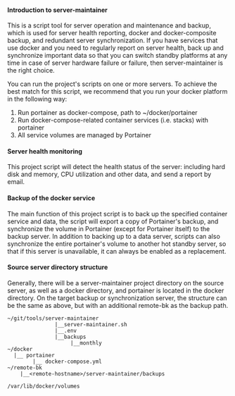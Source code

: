 #### Introduction to server-maintainer
This is a script tool for server operation and maintenance and backup, which is used for server health reporting, docker and docker-composite backup, and redundant server synchronization. If you have services that use docker and you need to regularly report on server health, back up and synchronize important data so that you can switch standby platforms at any time in case of server hardware failure or failure, then server-maintainer is the right choice.

You can run the project's scripts on one or more servers. To achieve the best match for this script, we recommend that you run your docker platform in the following way:

1. Run portainer as docker-compose, path to ~/docker/portainer
2. Run docker-compose-related container services (i.e. stacks) with portainer
3. All service volumes are managed by Portainer

#### Server health monitoring
This project script will detect the health status of the server: including hard disk and memory, CPU utilization and other data, and send a report by email.

#### Backup of the docker service
The main function of this project script is to back up the specified container service and data, the script will export a copy of Portainer's backup, and synchronize the volume in Portainer (except for Portainer itself) to the backup server. In addition to backing up to a data server, scripts can also synchronize the entire portainer's volume to another hot standby server, so that if this server is unavailable, it can always be enabled as a replacement.


#### Source server directory structure
Generally, there will be a server-maintainer project directory on the source server, as well as a docker directory, and portainer is located in the docker directory.
On the target backup or synchronization server, the structure can be the same as above, but with an additional remote-bk as the backup path.

```
~/git/tools/server-maintainer
               |__server-maintainer.sh
			   |__.env
			   |__backups
			        |__monthly
~/docker
  |__ portainer
        |__ docker-compose.yml
~/remote-bk
    |__<remote-hostname>/server-maintainer/backups

/var/lib/docker/volumes


```
